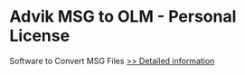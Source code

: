 # Advik MSG to OLM - Personal License
Software to Convert MSG Files
[>> Detailed information](https://secure.shareit.com/shareit/product.html?productid=300850080&affiliateid=200057808)